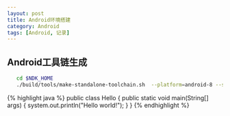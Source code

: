 ```yaml
---
layout: post
title: Android环境搭建
category: Android
tags: [Android, 记录]
---
```


## Android工具链生成

```sh
   cd $NDK_HOME
   ./build/tools/make-standalone-toolchain.sh  --platform=android-8 --system=linux-x86_64
```

{% highlight java %}
public class Hello {
       public static void main(String[] args) {
         system.out.println("Hello world!");
       }
}
{% endhighlight %}


